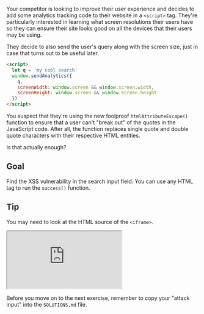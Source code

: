 Your competitor is looking to improve their user experience and decides to add some analytics tracking code to their website in a `<script>` tag. They're particularly interested in learning what screen resolutions their users have so they can ensure their site looks good on all the devices that their users may be using.

They decide to also send the user's query along with the screen size, just in case that turns out to be useful later.


```html
<script>
  let q = 'my cool search'
  window.sendAnalytics({
    q,
    screenWidth: window.screen && window.screen.width,
    screenHeight: window.screen && window.screen.height
  })
</script>
```

You suspect that they're using the new foolproof `htmlAttributeEscape()` function to ensure that a user can't "break out" of the quotes in the JavaScript code. After all, the function replaces single quote and double quote characters with their respective HTML entities.

Is that actually enough?

## Goal

Find the XSS vulnerability in the search input field. You can use any HTML tag to run the `success()` function.

## Tip

You may need to look at the HTML source of the `<iframe>`.

<iframe src='http://hackme.ifflaender-family.de:4150'></iframe>

Before you move on to the next exercise, remember to copy your "attack input" into the `SOLUTIONS.md` file.
